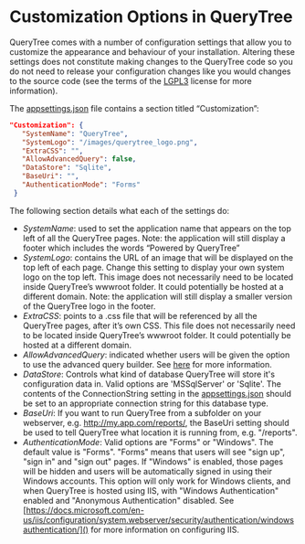 # Customization Options in QueryTree

QueryTree comes with a number of configuration settings that allow you to customize the appearance and behaviour of your installation. Altering these settings does not constitute making changes to the QueryTree code so you do not need to release your configuration changes like you would changes to the source code (see the terms of the [LGPL3](https://en.wikipedia.org/wiki/GNU_Lesser_General_Public_License) license for more information).

The [appsettings.json](/Web/appsettings.json) file contains a section titled “Customization”:

```json
"Customization": {
   "SystemName": "QueryTree",
   "SystemLogo": "/images/querytree_logo.png",
   "ExtraCSS": "",
   "AllowAdvancedQuery": false,
   "DataStore": "Sqlite",
   "BaseUri": "",
   "AuthenticationMode": "Forms"
 }
```

The following section details what each of the settings do:

* *SystemName*: used to set the application name that appears on the top left of all the QueryTree pages. Note: the application will still display a footer which includes the words “Powered by QueryTree”
* *SystemLogo*: contains the URL of an image that will be displayed on the top left of each page. Change this setting to display your own system logo on the top left. This image does not necessarily need to be located inside QueryTree’s wwwroot folder. It could potentially be hosted at a different domain. Note: the application will still display a smaller version of the QueryTree logo in the footer.
* *ExtraCSS*: points to a .css file that will be referenced by all the QueryTree pages, after it’s own CSS. This file does not necessarily need to be located inside QueryTree’s wwwroot folder. It could potentially be hosted at a different domain.
* *AllowAdvancedQuery*: indicated whether users will be given the option to use the advanced query builder. See [here](/docs/advanced.md) for more information.
* *DataStore*: Controls what kind of database QueryTree will store it's configuration data in. Valid options are 'MSSqlServer' or 'Sqlite'. The contents of the ConnectionString setting in the [appsettings.json](/Web/appsettings.json) should be set to an appropriate connection string for this database type.
* *BaseUri*: If you want to run QueryTree from a subfolder on your webserver, e.g. http://my.app.com/reports/, the BaseUri setting should be used to tell QueryTree what location it is running from, e.g. "/reports".
* *AuthenticationMode*: Valid options are "Forms" or "Windows". The default value is "Forms". "Forms" means that users will see "sign up", "sign in" and "sign out" pages. If "Windows" is enabled, those pages will be hidden and users will be automatically signed in using their Windows accounts. This option will only work for Windows clients, and when QueryTree is hosted using IIS, with "Windows Authentication" enabled and "Anonymous Authentication" disabled. See [https://docs.microsoft.com/en-us/iis/configuration/system.webserver/security/authentication/windowsauthentication/]() for more information on configuring IIS.
